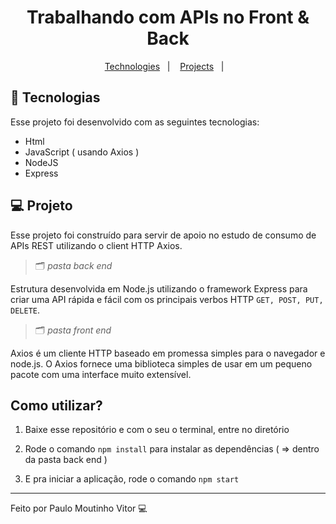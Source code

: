 <h1 align="center">Trabalhando com APIs no Front & Back</h1>

<p align="center">
  <a href="#-tecnologias">Technologies</a>&nbsp;&nbsp;&nbsp;|&nbsp;&nbsp;&nbsp;
  <a href="#-projeto">Projects</a>&nbsp;&nbsp;&nbsp;|&nbsp;&nbsp;&nbsp;
</p>




## 🚀 Tecnologias

Esse projeto foi desenvolvido com as seguintes tecnologias:

- Html
- JavaScript ( usando Axios )
- NodeJS
- Express



## 💻 Projeto

Esse projeto foi construído para servir de apoio no estudo de consumo de APIs REST utilizando o client HTTP Axios.
<br/>

> 🗂 _pasta back end_

Estrutura desenvolvida em Node.js utilizando o framework Express para criar uma API rápida e fácil com os principais verbos HTTP `GET, POST, PUT, DELETE`.
<br/>

> 🗂 _pasta front end_

Axios é um cliente HTTP baseado em promessa simples para o navegador e node.js. O Axios fornece uma biblioteca simples de usar em um pequeno pacote com uma interface muito extensível.


## Como utilizar?

1. Baixe esse repositório e com o seu o terminal, entre no diretório 

2. Rode o comando `npm install` para instalar as dependências ( => dentro da pasta back end )

3. E pra iniciar a aplicação, rode o comando `npm start` 


---

Feito por Paulo Moutinho Vitor 💻
